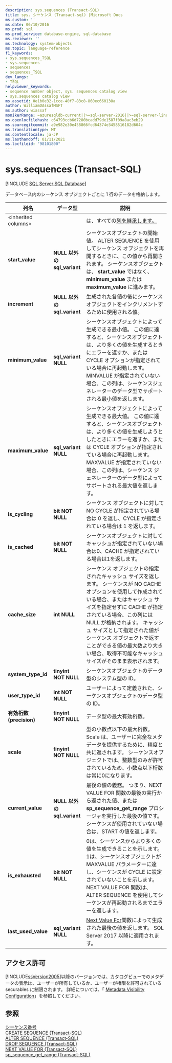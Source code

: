 ```yaml
---
description: sys.sequences (Transact-SQL)
title: sys. シーケンス (Transact-sql) |Microsoft Docs
ms.custom: ''
ms.date: 06/10/2016
ms.prod: sql
ms.prod_service: database-engine, sql-database
ms.reviewer: ''
ms.technology: system-objects
ms.topic: language-reference
f1_keywords:
- sys.sequences_TSQL
- sys.sequences
- sequences
- sequences_TSQL
dev_langs:
- TSQL
helpviewer_keywords:
- sequence number object, sys. sequences catalog view
- sys.sequences catalog view
ms.assetid: 0e1b0e32-1cce-40f7-83c8-860ec660138a
author: WilliamDAssafMSFT
ms.author: wiassaf
monikerRange: =azuresqldb-current||>=sql-server-2016||>=sql-server-linux-2017||=azuresqldb-mi-current
ms.openlocfilehash: c64793ccb6d7280bcadd79de1587f09a8ac3eb29
ms.sourcegitcommit: a9e982e30e458866fcd64374e3458516182d604c
ms.translationtype: MT
ms.contentlocale: ja-JP
ms.lasthandoff: 01/11/2021
ms.locfileid: "98101800"
---
```

# <a name="syssequences-transact-sql"></a>sys.sequences (Transact-SQL)
[!INCLUDE [SQL Server SQL Database](../../includes/applies-to-version/sql-asdb.md)]

  データベース内のシーケンス オブジェクトごとに 1 行のデータを格納します。  
  
|列名|データ型|説明|  
|-----------------|---------------|-----------------|  
|\<inherited columns>||は、すべての[列を継承します。](../../relational-databases/system-catalog-views/sys-objects-transact-sql.md)|  
|**start_value**|**NULL 以外の sql_variant**|シーケンスオブジェクトの開始値。 ALTER SEQUENCE を使用してシーケンス オブジェクトを再開するときに、この値から再開されます。 シーケンスオブジェクトは、 **start_value** ではなく、 **minimum_value** または **maximum_value** に進みます。|  
|**increment**|**NULL 以外の sql_variant**|生成された各値の後にシーケンスオブジェクトをインクリメントするために使用される値。|  
|**minimum_value**|**sql_variant NULL**|シーケンスオブジェクトによって生成できる最小値。 この値に達すると、シーケンスオブジェクトは、より多くの値を生成するときにエラーを返すか、または CYCLE オプションが指定されている場合に再起動します。 MINVALUE が指定されていない場合、この列は、シーケンスジェネレーターのデータ型でサポートされる最小値を返します。|  
|**maximum_value**|**sql_variant NULL**|シーケンスオブジェクトによって生成できる最大値。 この値に達すると、シーケンスオブジェクトは、より多くの値を生成しようとしたときにエラーを返すか、または CYCLE オプションが指定されている場合に再起動します。 MAXVALUE が指定されていない場合、この列は、シーケンス ジェネレーターのデータ型によってサポートされる最大値を返します。|  
|**is_cycling**|**bit NOT NULL**|シーケンス オブジェクトに対して NO CYCLE が指定されている場合は 0 を返し、CYCLE が指定されている場合は 1 を返します。|  
|**is_cached**|**bit NOT NULL**|シーケンスオブジェクトに対してキャッシュが指定されていない場合は0、CACHE が指定されている場合は1を返します。|  
|**cache_size**|**int NULL**|シーケンス オブジェクトの指定されたキャッシュ サイズを返します。 シーケンスが NO CACHE オプションを使用して作成されている場合、またはキャッシュ サイズを指定せずに CACHE が指定されている場合、この列には NULL が格納されます。 キャッシュ サイズとして指定された値がシーケンス オブジェクトで返すことができる値の最大数より大きい場合、取得不可能なキャッシュ サイズがそのまま表示されます。|  
|**system_type_id**|**tinyint NOT NULL**|シーケンスオブジェクトのデータ型のシステム型の ID。|  
|**user_type_id**|**int NOT NULL**|ユーザーによって定義された、シーケンスオブジェクトのデータ型の ID。|  
|**有効桁数 (precision)**|**tinyint NOT NULL**|データ型の最大有効桁数。|  
|**scale**|**tinyint NOT NULL**|型の小数点以下の最大桁数。 Scale は、ユーザーに完全なメタデータを提供するために、精度と共に返されます。 シーケンスオブジェクトでは、整数型のみが許可されているため、小数点以下桁数は常に0になります。|  
|**current_value**|**NULL 以外の sql_variant**|最後の値の義務。 つまり、NEXT VALUE FOR 関数の最後の実行から返された値、または **sp_sequence_get_range** プロシージャを実行した最後の値です。 シーケンスが使用されていない場合は、START の値を返します。|  
|**is_exhausted**|**bit NOT NULL**|0は、シーケンスからより多くの値を生成できることを示します。 1は、シーケンスオブジェクトが MAXVALUE パラメーターに達し、シーケンスが CYCLE に設定されていないことを示します。 NEXT VALUE FOR 関数は、ALTER SEQUENCE を使用してシーケンスが再起動されるまでエラーを返します。|  
|**last_used_value**|**sql_variant NULL**|[Next Value For](../../t-sql/functions/next-value-for-transact-sql.md)関数によって生成された最後の値を返します。 SQL Server 2017 以降に適用されます。|  
  
## <a name="permissions"></a>アクセス許可  
 [!INCLUDE[ssVersion2005](../../includes/ssversion2005-md.md)]以降のバージョンでは、カタログビューでのメタデータの表示は、ユーザーが所有しているか、ユーザーが権限を許可されている securables に制限されます。 詳細については、「 [Metadata Visibility Configuration](../../relational-databases/security/metadata-visibility-configuration.md)」を参照してください。  
  
## <a name="see-also"></a>参照  
 [シーケンス番号](../../relational-databases/sequence-numbers/sequence-numbers.md)   
 [CREATE SEQUENCE &#40;Transact-SQL&#41;](../../t-sql/statements/create-sequence-transact-sql.md)   
 [ALTER SEQUENCE &#40;Transact-SQL&#41;](../../t-sql/statements/alter-sequence-transact-sql.md)   
 [DROP SEQUENCE &#40;Transact-SQL&#41;](../../t-sql/statements/drop-sequence-transact-sql.md)   
 [NEXT VALUE FOR &#40;Transact-SQL&#41;](../../t-sql/functions/next-value-for-transact-sql.md)   
 [sp_sequence_get_range &#40;Transact-SQL&#41;](../../relational-databases/system-stored-procedures/sp-sequence-get-range-transact-sql.md)  
  
  
